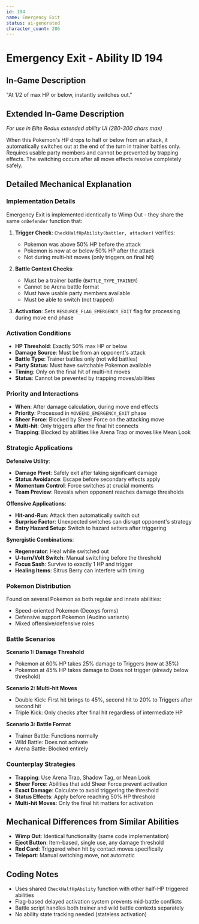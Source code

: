 ```yaml
---
id: 194
name: Emergency Exit
status: ai-generated
character_count: 286
---
```


# Emergency Exit - Ability ID 194

## In-Game Description
"At 1/2 of max HP or below, instantly switches out."

## Extended In-Game Description
*For use in Elite Redux extended ability UI (280-300 chars max)*

When this Pokemon's HP drops to half or below from an attack, it automatically switches out at the end of the turn in trainer battles only. Requires usable party members and cannot be prevented by trapping effects. The switching occurs after all move effects resolve completely safely.

## Detailed Mechanical Explanation

### Implementation Details
Emergency Exit is implemented identically to Wimp Out - they share the same `onDefender` function that:

1. **Trigger Check**: `CheckHalfHpAbility(battler, attacker)` verifies:
   - Pokemon was above 50% HP before the attack
   - Pokemon is now at or below 50% HP after the attack
   - Not during multi-hit moves (only triggers on final hit)

2. **Battle Context Checks**:
   - Must be a trainer battle (`BATTLE_TYPE_TRAINER`)
   - Cannot be Arena battle format
   - Must have usable party members available
   - Must be able to switch (not trapped)

3. **Activation**: Sets `RESOURCE_FLAG_EMERGENCY_EXIT` flag for processing during move end phase

### Activation Conditions
- **HP Threshold**: Exactly 50% max HP or below
- **Damage Source**: Must be from an opponent's attack
- **Battle Type**: Trainer battles only (not wild battles)
- **Party Status**: Must have switchable Pokemon available
- **Timing**: Only on the final hit of multi-hit moves
- **Status**: Cannot be prevented by trapping moves/abilities

### Priority and Interactions
- **When**: After damage calculation, during move end effects
- **Priority**: Processed in `MOVEEND_EMERGENCY_EXIT` phase
- **Sheer Force**: Blocked by Sheer Force on the attacking move
- **Multi-hit**: Only triggers after the final hit connects
- **Trapping**: Blocked by abilities like Arena Trap or moves like Mean Look

### Strategic Applications

**Defensive Utility**:
- **Damage Pivot**: Safely exit after taking significant damage
- **Status Avoidance**: Escape before secondary effects apply
- **Momentum Control**: Force switches at crucial moments
- **Team Preview**: Reveals when opponent reaches damage thresholds

**Offensive Applications**:
- **Hit-and-Run**: Attack then automatically switch out
- **Surprise Factor**: Unexpected switches can disrupt opponent's strategy
- **Entry Hazard Setup**: Switch to hazard setters after triggering

**Synergistic Combinations**:
- **Regenerator**: Heal while switched out
- **U-turn/Volt Switch**: Manual switching before the threshold
- **Focus Sash**: Survive to exactly 1 HP and trigger
- **Healing Items**: Sitrus Berry can interfere with timing

### Pokemon Distribution
Found on several Pokemon as both regular and innate abilities:
- Speed-oriented Pokemon (Deoxys forms)
- Defensive support Pokemon (Audino variants)
- Mixed offensive/defensive roles

### Battle Scenarios

**Scenario 1: Damage Threshold**
- Pokemon at 60% HP takes 25% damage to Triggers (now at 35%)
- Pokemon at 45% HP takes damage to Does not trigger (already below threshold)

**Scenario 2: Multi-hit Moves**
- Double Kick: First hit brings to 45%, second hit to 20% to Triggers after second hit
- Triple Kick: Only checks after final hit regardless of intermediate HP

**Scenario 3: Battle Format**
- Trainer Battle: Functions normally
- Wild Battle: Does not activate
- Arena Battle: Blocked entirely

### Counterplay Strategies
- **Trapping**: Use Arena Trap, Shadow Tag, or Mean Look
- **Sheer Force**: Abilities that add Sheer Force prevent activation
- **Exact Damage**: Calculate to avoid triggering the threshold
- **Status Effects**: Apply before reaching 50% HP threshold
- **Multi-hit Moves**: Only the final hit matters for activation

## Mechanical Differences from Similar Abilities
- **Wimp Out**: Identical functionality (same code implementation)
- **Eject Button**: Item-based, single use, any damage threshold
- **Red Card**: Triggered when hit by contact moves specifically
- **Teleport**: Manual switching move, not automatic

## Coding Notes
- Uses shared `CheckHalfHpAbility` function with other half-HP triggered abilities
- Flag-based delayed activation system prevents mid-battle conflicts
- Battle script handles both trainer and wild battle contexts separately
- No ability state tracking needed (stateless activation)